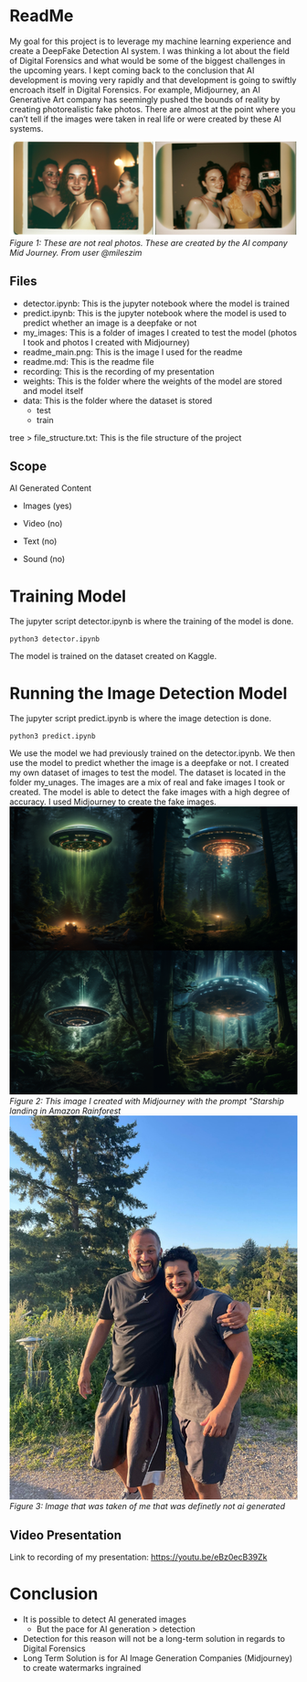 # ReadMe

My goal for this project is to leverage my machine learning experience and create a DeepFake Detection AI system. I was thinking a lot about the field of Digital Forensics and what would be some of the biggest challenges in the upcoming years. I kept coming back to the conclusion that AI development is moving very rapidly and that development is going to swiftly encroach itself in Digital Forensics. For example, Midjourney, an AI Generative Art company has seemingly pushed the bounds of reality by creating photorealistic fake photos. There are almost at the point where you can’t tell if the images were taken in real life or were created by these AI systems.

![fake image generated by Midjourney](my_images/readme_main.png)
*Figure 1: These are not real photos. These are created by the AI company Mid Journey. From user @mileszim*

## Files
- detector.ipynb: This is the jupyter notebook where the model is trained
- predict.ipynb: This is the jupyter notebook where the model is used to predict whether an image is a deepfake or not
- my_images: This is a folder of images I created to test the model (photos I took and photos I created with Midjourney)
- readme_main.png: This is the image I used for the readme
- readme.md: This is the readme file
- recording: This is the recording of my presentation
- weights: This is the folder where the weights of the model are stored and model itself
- data: This is the folder where the dataset is stored
  - test 
  - train

tree > file_structure.txt: This is the file structure of the project

## Scope 
AI Generated Content

- Images (yes)

- Video (no)

- Text (no)

- Sound (no)


# Training Model
The jupyter script detector.ipynb is where the training of the model is done.
```
python3 detector.ipynb
```
The model is trained on the dataset created on Kaggle. 

# Running the Image Detection Model
The jupyter script predict.ipynb is where the image detection is done.
```
python3 predict.ipynb
```
We use the model we had previously trained on the detector.ipynb. We then use the model to predict whether the image is a deepfake or not. I created my own dataset of images to test the model. The dataset is located in the folder my_unages. The images are a mix of real and fake images I took or created. The model is able to detect the fake images with a high degree of accuracy. I used Midjourney to create the fake images.
![fake image generated by Midjourney with my prompt](my_images/starship.png)
*Figure 2: This image I created with Midjourney with the prompt "Starship landing in Amazon Rainforest*
![image of me to test](my_images/test.jpg)
*Figure 3: Image that was taken of me that was definetly not ai generated*



## Video Presentation
Link to recording of my presentation: https://youtu.be/eBz0ecB39Zk

# Conclusion
- It is possible to detect AI generated images
    - But the pace for AI generation > detection
- Detection for this reason will not be a long-term solution in
regards to Digital Forensics
- Long Term Solution is for AI Image Generation Companies (Midjourney) to create watermarks ingrained